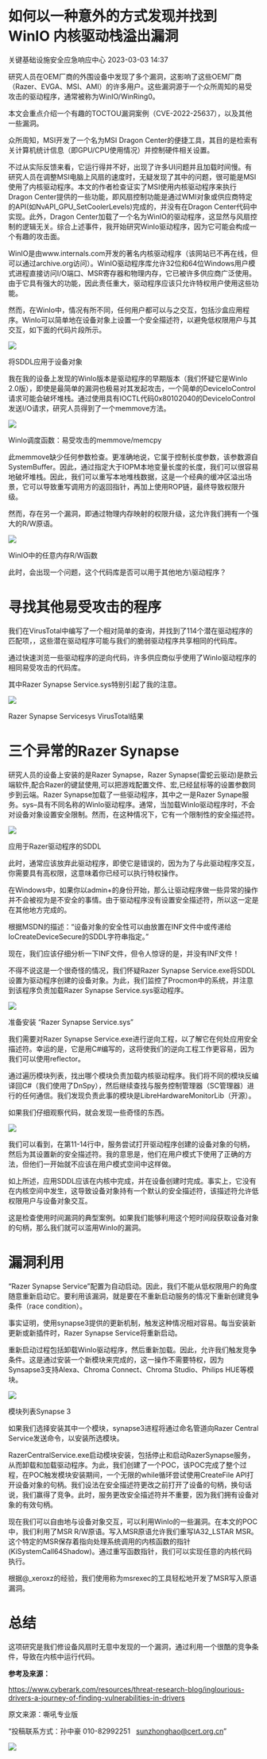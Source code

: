#  如何以一种意外的方式发现并找到 WinIO 内核驱动栈溢出漏洞   
 关键基础设施安全应急响应中心   2023-03-03 14:37  
  
研究人员在OEM厂商的外围设备中发现了多个漏洞，这影响了这些OEM厂商（Razer、EVGA、MSI、AMI）的许多用户。这些漏洞源于一个众所周知的易受攻击的驱动程序，通常被称为WinIO/WinRing0。  
  
本文会重点介绍一个有趣的TOCTOU漏洞案例（CVE-2022-25637），以及其他一些漏洞。  
  
众所周知，MSI开发了一个名为MSI Dragon Center的便捷工具，其目的是检索有关计算机统计信息（即GPU/CPU使用情况）并控制硬件相关设置。  
  
不过从实际反馈来看，它运行得并不好，出现了许多UI问题并且加载时间慢。有研究人员在调整MSI电脑上风扇的速度时，无疑发现了其中的问题，很可能是MSI使用了内核驱动程序。本文的作者检查证实了MSI使用内核驱动程序来执行Dragon Center提供的一些功能，即风扇控制功能是通过WMI对象或供应商特定的API(如NvAPI_GPU_SetCoolerLevels)完成的，并没有在Dragon Center代码中实现。此外，Dragon Center加载了一个名为WinIO的驱动程序，这显然与风扇控制的逻辑无关。综合上述事件，我开始研究WinIo驱动程序，因为它可能会构成一个有趣的攻击面。  
  
WinIO是由www.internals.com开发的著名内核驱动程序（该网站已不再在线，但可以通过archive.org访问）。WinIO驱动程序库允许32位和64位Windows用户模式进程直接访问I/O端口、MSR寄存器和物理内存，它已被许多供应商广泛使用。由于它具有强大的功能，因此责任重大，驱动程序应该只允许特权用户使用这些功能。  
  
然而，在WinIo中，情况有所不同，任何用户都可以与之交互，包括沙盒应用程序。WinIo可以简单地在设备对象上设置一个安全描述符，以避免低权限用户与其交互，如下面的代码片段所示。  
  
![](https://mmbiz.qpic.cn/sz_mmbiz_png/wpkib3J60o2ic0U6ia6l4b0R0xibricm4GegWCmib9sbA23L94Ex0k3T03yHSWXoGKoVeXnib9PGicITwofkwE9I8he0KQ/640?wx_fmt=png&wxfrom=5&wx_lazy=1&wx_co=1 "")  
  
将SDDL应用于设备对象  
  
我在我的设备上发现的WinIo版本是驱动程序的早期版本（我们怀疑它是WinIo 2.0版），即使是最简单的漏洞也极易对其发起攻击，一个简单的DeviceIoControl请求可能会破坏堆栈。通过使用具有IOCTL代码0x80102040的DeviceIoControl发送I/O请求，研究人员得到了一个memmove方法。  
  
![](https://mmbiz.qpic.cn/sz_mmbiz_png/wpkib3J60o2ic0U6ia6l4b0R0xibricm4GegWwqntsoOiariaIlwk5Dc02eBeXewI059WZDndVv7Uo0CSkc1W7evxKWxg/640?wx_fmt=png&wxfrom=5&wx_lazy=1&wx_co=1 "")  
  
WinIo调度函数：易受攻击的memmove/memcpy  
  
此memmove缺少任何参数检查。更准确地说，它属于控制长度参数，该参数源自SystemBuffer。因此，通过指定大于IOPM本地变量长度的长度，我们可以很容易地破坏堆栈。因此，我们可以重写本地堆栈数据，这是一个经典的缓冲区溢出场景，它可以导致重写调用方的返回指针，再加上使用ROP链，最终导致权限升级。  
  
然而，存在另一个漏洞，即通过物理内存映射的权限升级，这允许我们拥有一个强大的R/W原语。  
  
![](https://mmbiz.qpic.cn/sz_mmbiz_png/wpkib3J60o2ic0U6ia6l4b0R0xibricm4GegW4YfV2bIpf8P5waCmahJiax9ZldbldelSaWxViaC2UlicwKuicUnud9XXUQ/640?wx_fmt=png&wxfrom=5&wx_lazy=1&wx_co=1 "")  
  
WinIO中的任意内存R/W函数  
  
此时，会出现一个问题，这个代码库是否可以用于其他地方\驱动程序？  
# 寻找其他易受攻击的程序  
  
我们在VirusTotal中编写了一个相对简单的查询，并找到了114个潜在驱动程序的匹配项，，这些潜在驱动程序可能与我们的脆弱驱动程序共享相同的代码库。  
  
通过快速浏览一些驱动程序的逆向代码，许多供应商似乎使用了WinIo驱动程序的相同易受攻击的代码库。  
  
其中Razer Synapse Service.sys特别引起了我的注意。  
  
![](https://mmbiz.qpic.cn/sz_mmbiz_jpg/wpkib3J60o2ic0U6ia6l4b0R0xibricm4GegWriamUFgTNXfQiaadica1Xepib8WfrxdmjwK602QWex43KpNjnRCa5YGhdQ/640?wx_fmt=jpeg&wxfrom=5&wx_lazy=1&wx_co=1 "")  
  
Razer Synapse Servicesys VirusTotal结果  
# 三个异常的Razer Synapse  
  
研究人员的设备上安装的是Razer Synapse，Razer Synapse(雷蛇云驱动)是款云端软件,配合Razer的键鼠使用,可以把游戏配置文件、宏,已经鼠标等的设置参数同步到云端。Razer Synapse加载了一些驱动程序，其中之一是Razer Synape服务。sys–具有不同名称的WinIo驱动程序。通常，当加载WinIo驱动程序时，不会对设备对象设置安全限制。然而，在这种情况下，它有一个限制性的安全描述符。  
  
![](https://mmbiz.qpic.cn/sz_mmbiz_jpg/wpkib3J60o2ic0U6ia6l4b0R0xibricm4GegWIK7aibKXDbic9xtouYUwGyT7O6IK7qS7lPUYn7ZZbptFYtDYRY88a08A/640?wx_fmt=jpeg&wxfrom=5&wx_lazy=1&wx_co=1 "")  
  
应用于Razer驱动程序的SDDL  
  
此时，通常应该放弃此驱动程序，即使它是错误的，因为为了与此驱动程序交互，你需要具有高权限，这意味着你已经可以执行特权操作。  
  
在Windows中，如果你以admin+的身份开始，那么让驱动程序做一些异常的操作并不会被视为是不安全的事情。由于驱动程序没有设置安全描述符，所以这一定是在其他地方完成的。  
  
根据MSDN的描述：“设备对象的安全性可以由放置在INF文件中或传递给IoCreateDeviceSecure的SDDL字符串指定。”  
  
现在，我们应该仔细分析一下INF文件，但令人惊讶的是，并没有INF文件！  
  
不得不说这是一个很奇怪的情况，我们怀疑Razer Synapse Service.exe将SDDL设置为驱动程序创建的设备对象。为此，我们监控了Procmon中的系统，并注意到该程序负责加载Razer Synapse Service.sys驱动程序。  
  
![](https://mmbiz.qpic.cn/sz_mmbiz_jpg/wpkib3J60o2ic0U6ia6l4b0R0xibricm4GegWM0fib8Pmaf331WtHFHQMdjyvjY06646KRqHo56iadnKA4ec4GcFoGSIA/640?wx_fmt=jpeg&wxfrom=5&wx_lazy=1&wx_co=1 "")  
  
准备安装 “Razer Synapse Service.sys”  
  
我们需要对Razer Synapse Service.exe进行逆向工程，以了解它在何处应用安全描述符。幸运的是，它是用C#编写的，这将使我们的逆向工程工作更容易，因为我们可以使用reflector。  
  
通过遍历模块列表，找出哪个模块负责加载内核驱动程序。我们将不同的模块反编译回C#（我们使用了DnSpy），然后继续查找与服务控制管理器（SC管理器）进行的任何通信。我们发现负责此事的模块是LibreHardwareMonitorLib（开源）。  
  
如果我们仔细观察代码，就会发现一些奇怪的东西。  
  
![](https://mmbiz.qpic.cn/sz_mmbiz_jpg/wpkib3J60o2ic0U6ia6l4b0R0xibricm4GegWMv0XCQSMSicUcibqtMZIRPymY0uLf5BbaHfrkIQsD71FcIVLk0nL9VRA/640?wx_fmt=jpeg&wxfrom=5&wx_lazy=1&wx_co=1 "")  
  
我们可以看到，在第11-14行中，服务尝试打开驱动程序创建的设备对象的句柄，然后为其设置新的安全描述符。我的意思是，他们在用户模式下使用了正确的方法，但他们一开始就不应该在用户模式空间中这样做。  
  
如上所述，应用SDDL应该在内核中完成，并在设备创建时完成。事实上，它没有在内核空间中发生，这导致设备对象持有一个默认的安全描述符，该描述符允许低权限用户与设备对象交互。  
  
这是检查使用时间漏洞的典型案例。如果我们能够利用这个短时间段获取设备对象的句柄，那么我们就可以滥用WinIo的漏洞。  
# 漏洞利用  
  
“Razer Synapse Service”配置为自动启动。因此，我们不能从低权限用户的角度随意重新启动它。要利用该漏洞，就是要在不重新启动服务的情况下重新创建竞争条件（race condition）。  
  
事实证明，使用synapse3提供的更新机制，触发这种情况相对容易。每当安装新更新或新插件时，Razer Synapse Service将重新启动。  
  
重新启动过程包括卸载WinIo驱动程序，然后重新加载。因此，允许我们触发竞争条件。这是通过安装一个新模块来完成的，这一操作不需要特权，因为Synsapse3支持Alexa、Chroma Connect、Chroma Studio、Philips HUE等模块。  
  
![](https://mmbiz.qpic.cn/sz_mmbiz_jpg/wpkib3J60o2ic0U6ia6l4b0R0xibricm4GegWtkMcCFw84wpSYuOEsBF9PgTKwhbwb8HxS3IJLibr6OZQ9IIzGMZ1OiaQ/640?wx_fmt=jpeg&wxfrom=5&wx_lazy=1&wx_co=1 "")  
  
模块列表Synapse 3  
  
如果我们选择安装其中一个模块，synapse3进程将通过命名管道向Razer Central Service发送命令，以安装所选模块。  
  
RazerCentralService.exe启动模块安装，包括停止和启动RazerSynapse服务，从而卸载和加载驱动程序。为此，我们创建了一个POC，该POC完成了整个过程，在POC触发模块安装期间，一个无限的while循环尝试使用CreateFile API打开设备对象的句柄。我们设法在安全描述符更改之前打开了设备的句柄，换句话说，我们赢得了竞争。此时，服务更改安全描述符并不重要，因为我们拥有设备对象的有效句柄。  
  
现在我们可以自由地与设备对象交互，可以利用WinIo的一些漏洞。在本文的POC中，我们利用了MSR R/W原语。写入MSR原语允许我们重写IA32_LSTAR MSR。这个特定的MSR保存着指向处理系统调用的内核函数的指针(KiSystemCall64Shadow)。通过重写函数指针，我们可以实现任意的内核代码执行。  
  
根据@_xeroxz的经验，我们使用称为msrexec的工具轻松地开发了MSR写入原语漏洞。  
# 总结  
  
这项研究是我们修设备风扇时无意中发现的一个漏洞，通过利用一个很酷的竞争条件，导致在内核中运行代码。  
  
**参考及来源：**  
  
https://www.cyberark.com/resources/threat-research-blog/inglourious-drivers-a-journey-of-finding-vulnerabilities-in-drivers  
  
  
  
原文来源：嘶吼专业版  
  
“投稿联系方式：孙中豪 010-82992251   sunzhonghao@cert.org.cn”  
  
![](https://mmbiz.qpic.cn/sz_mmbiz_jpg/iaz5iaQYxGogucKMiatGyfBHlfj74r3CyPxEBrV0oOOuHICibgHwtoIGayOIcmJCIsAn02z2yibtfQylib07asMqYAEw/640?wx_fmt=jpeg&wxfrom=5&wx_lazy=1&wx_co=1 "")  
  
